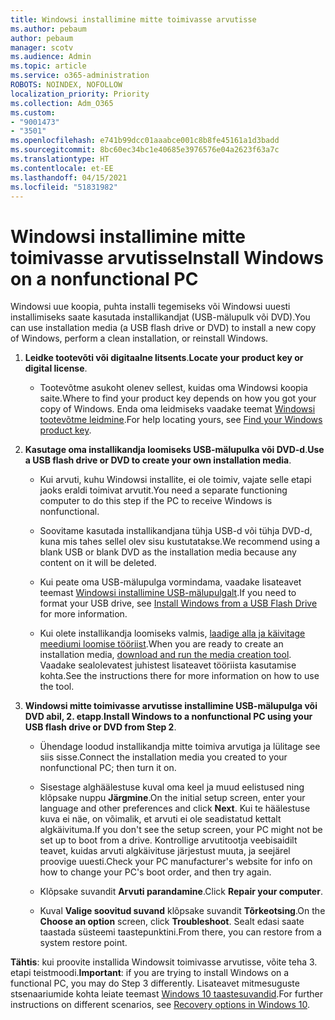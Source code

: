```yaml
---
title: Windowsi installimine mitte toimivasse arvutisse
ms.author: pebaum
author: pebaum
manager: scotv
ms.audience: Admin
ms.topic: article
ms.service: o365-administration
ROBOTS: NOINDEX, NOFOLLOW
localization_priority: Priority
ms.collection: Adm_O365
ms.custom:
- "9001473"
- "3501"
ms.openlocfilehash: e741b99dcc01aaabce001c8b8fe45161a1d3badd
ms.sourcegitcommit: 8bc60ec34bc1e40685e3976576e04a2623f63a7c
ms.translationtype: HT
ms.contentlocale: et-EE
ms.lasthandoff: 04/15/2021
ms.locfileid: "51831982"
---
```

# <a name="install-windows-on-a-nonfunctional-pc"></a><span data-ttu-id="05e51-102">Windowsi installimine mitte toimivasse arvutisse</span><span class="sxs-lookup"><span data-stu-id="05e51-102">Install Windows on a nonfunctional PC</span></span>

<span data-ttu-id="05e51-103">Windowsi uue koopia, puhta installi tegemiseks või Windowsi uuesti installimiseks saate kasutada installikandjat (USB-mälupulk või DVD).</span><span class="sxs-lookup"><span data-stu-id="05e51-103">You can use installation media (a USB flash drive or DVD) to install a new copy of Windows, perform a clean installation, or reinstall Windows.</span></span>

1. <span data-ttu-id="05e51-104">**Leidke tootevõti või digitaalne litsents**.</span><span class="sxs-lookup"><span data-stu-id="05e51-104">**Locate your product key or digital license**.</span></span>

    - <span data-ttu-id="05e51-105">Tootevõtme asukoht olenev sellest, kuidas oma Windowsi koopia saite.</span><span class="sxs-lookup"><span data-stu-id="05e51-105">Where to find your product key depends on how you got your copy of Windows.</span></span> <span data-ttu-id="05e51-106">Enda oma leidmiseks vaadake teemat [Windowsi tootevõtme leidmine](https://support.microsoft.com/help/10749/windows-10-find-product-key).</span><span class="sxs-lookup"><span data-stu-id="05e51-106">For help locating yours, see [Find your Windows product key](https://support.microsoft.com/help/10749/windows-10-find-product-key).</span></span> 

2. <span data-ttu-id="05e51-107">**Kasutage oma installikandja loomiseks USB-mälupulka või DVD-d**.</span><span class="sxs-lookup"><span data-stu-id="05e51-107">**Use a USB flash drive or DVD to create your own installation media**.</span></span>

    - <span data-ttu-id="05e51-108">Kui arvuti, kuhu Windowsi installite, ei ole toimiv, vajate selle etapi jaoks eraldi toimivat arvutit.</span><span class="sxs-lookup"><span data-stu-id="05e51-108">You need a separate functioning computer to do this step if the PC to receive Windows is nonfunctional.</span></span>

    - <span data-ttu-id="05e51-109">Soovitame kasutada installikandjana tühja USB-d või tühja DVD-d, kuna mis tahes sellel olev sisu kustutatakse.</span><span class="sxs-lookup"><span data-stu-id="05e51-109">We recommend using a blank USB or blank DVD as the installation media because any content on it will be deleted.</span></span>

    - <span data-ttu-id="05e51-110">Kui peate oma USB-mälupulga vormindama, vaadake lisateavet teemast [Windowsi installimine USB-mälupulgalt](https://docs.microsoft.com/windows-hardware/manufacture/desktop/install-windows-from-a-usb-flash-drive).</span><span class="sxs-lookup"><span data-stu-id="05e51-110">If you need to format your USB drive, see [Install Windows from a USB Flash Drive](https://docs.microsoft.com/windows-hardware/manufacture/desktop/install-windows-from-a-usb-flash-drive) for more information.</span></span>

    - <span data-ttu-id="05e51-111">Kui olete installikandja loomiseks valmis, [laadige alla ja käivitage meediumi loomise tööriist](https://www.microsoft.com/software-download/windows10).</span><span class="sxs-lookup"><span data-stu-id="05e51-111">When you are ready to create an installation media, [download and run the media creation tool](https://www.microsoft.com/software-download/windows10).</span></span> <span data-ttu-id="05e51-112">Vaadake sealolevatest juhistest lisateavet tööriista kasutamise kohta.</span><span class="sxs-lookup"><span data-stu-id="05e51-112">See the instructions there for more information on how to use the tool.</span></span>

3. <span data-ttu-id="05e51-113">**Windowsi mitte toimivasse arvutisse installimine USB-mälupulga või DVD abil, 2. etapp**.</span><span class="sxs-lookup"><span data-stu-id="05e51-113">**Install Windows to a nonfunctional PC using your USB flash drive or DVD from Step 2**.</span></span>

    - <span data-ttu-id="05e51-114">Ühendage loodud installikandja mitte toimiva arvutiga ja lülitage see siis sisse.</span><span class="sxs-lookup"><span data-stu-id="05e51-114">Connect the installation media you created to your nonfunctional PC; then turn it on.</span></span>

    - <span data-ttu-id="05e51-115">Sisestage alghäälestuse kuval oma keel ja muud eelistused ning klõpsake nuppu **Järgmine**.</span><span class="sxs-lookup"><span data-stu-id="05e51-115">On the initial setup screen, enter your language and other preferences and click **Next**.</span></span> <span data-ttu-id="05e51-116">Kui te häälestuse kuva ei näe, on võimalik, et arvuti ei ole seadistatud kettalt algkäivituma.</span><span class="sxs-lookup"><span data-stu-id="05e51-116">If you don't see the setup screen, your PC might not be set up to boot from a drive.</span></span> <span data-ttu-id="05e51-117">Kontrollige arvutitootja veebisaidilt teavet, kuidas arvuti algkäivituse järjestust muuta, ja seejärel proovige uuesti.</span><span class="sxs-lookup"><span data-stu-id="05e51-117">Check your PC manufacturer's website for info on how to change your PC's boot order, and then try again.</span></span>

    - <span data-ttu-id="05e51-118">Klõpsake suvandit **Arvuti parandamine**.</span><span class="sxs-lookup"><span data-stu-id="05e51-118">Click **Repair your computer**.</span></span>

    - <span data-ttu-id="05e51-119">Kuval **Valige soovitud suvand** klõpsake suvandit **Tõrkeotsing**.</span><span class="sxs-lookup"><span data-stu-id="05e51-119">On the **Choose an option** screen, click **Troubleshoot**.</span></span> <span data-ttu-id="05e51-120">Sealt edasi saate taastada süsteemi taastepunktini.</span><span class="sxs-lookup"><span data-stu-id="05e51-120">From there, you can restore from a system restore point.</span></span>

<span data-ttu-id="05e51-121">**Tähtis**: kui proovite installida Windowsit toimivasse arvutisse, võite teha 3. etapi teistmoodi.</span><span class="sxs-lookup"><span data-stu-id="05e51-121">**Important**: if you are trying to install Windows on a functional PC, you may do Step 3 differently.</span></span> <span data-ttu-id="05e51-122">Lisateavet mitmesuguste stsenaariumide kohta leiate teemast [Windows 10 taastesuvandid](https://support.microsoft.com/help/12415/windows-10-recovery-options).</span><span class="sxs-lookup"><span data-stu-id="05e51-122">For further instructions on different scenarios, see [Recovery options in Windows 10](https://support.microsoft.com/help/12415/windows-10-recovery-options).</span></span>
